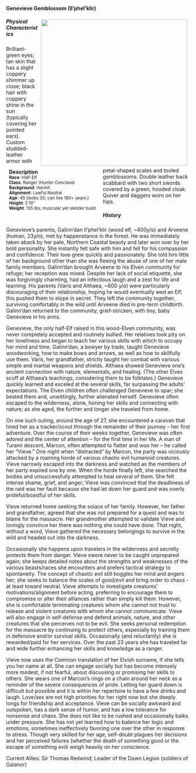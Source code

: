 #### Genevieve Gemblossom (Il’phel’klir)

<div class="span3" style="float:right; padding: 4px 8px 4px 8px;">
    <img src="/static/images/Vieve%20image.jpg" height="auto" width="400px">
</div>

<div class="well" style="float:left; padding:4px 8px 4px 8px; margin-right:12px; margin-bottom: 0px">
    <strong>Description</strong><br>
    <small>
        <strong>Race</strong>: Half-Elf<br>
        <strong>Class</strong>: Ranger (Hunter Conclave)<br>
        <strong>Background</strong>: Hermit<br>
        <strong>Alignment</strong>: Lawful Neutral<br>
        <strong>Age</strong>: 45 (looks 30; can live 180+ years.)<br>
        <strong>Height</strong>: 5’10”<br>
        <strong>Weight</strong>: 135 lbs; muscular yet slender build<br>
    </small>
</div>

<div>
    <h5>Physical Characteristics</h5>
    <p>
        Brilliant-green eyes; tan skin that has a slight coppery shimmer up close; black hair with coppery shine in the sun (typically covering her pointed ears). Custom studded-leather armor with petal-shaped scales and tooled gemblossoms.  Double leather back scabbard with two short swords covered by a green, hooded cloak.  Quiver and daggers worn on her hips.
    </p>
</div>

<div>
    <h5>History</h5>
    <p>
        Genevieve’s parents, Galinn’dan Il’phel’klir (wood elf, ~400y/o) and Arveene (human, 23y/o), met by happenstance in the forest.  He was immediately taken aback by her pale, Northern Coastal beauty and later won over by her bold personality.  She instantly felt safe with him and fell for his compassion and confidence.  Their love grew quickly and passionately.  She told him little of her background other than she was fleeing the abuse of one of her male family members.  Galinn’dan brought Arveene to his Elven community for refuge; her reception was mixed.  Despite her lack of social etiquette, she was forgivingly charming, had an infectious laugh and a zest for life and learning.  His parents (Varis and Althaea, ~600 y/o) were particularly discouraging of their relationship, hoping he would eventually wed an Elf; this pushed them to elope in secret.  They left the community together, surviving comfortably in the wild until Arveene died in pre-term childbirth.  Galinn’dan returned to the community, grief-stricken, with tiny, baby Genevieve in his arms.
    </p>
    <p>
        Genevieve, the only half-Elf raised in this wood-Elven community, was never completely accepted and routinely bullied.  Her relatives took pity on her loneliness and began to teach her various skills with which to occupy her mind and time.  Galinn’dan, a bowyer by trade, taught Genevieve woodworking, how to make bows and arrows, as well as how to skillfully use them.  Varis, her grandfather, strictly taught her combat with various simple and martial weapons and shields.  Althaea showed Genevieve one’s ancient connection with nature, elementals, and healing.  (The other Elves scoff at Althaea’s teachings, considering them to be folktales.)  Genevieve quickly learned and exceled at the several skills, far surpassing the adults’ expectations.  The Elven children often challenged Genevieve to spar; she bested them and, unwittingly, further alienated herself.  Genevieve often escaped to the wilderness, alone, honing her skills and connecting with nature; as she aged, the further and longer she traveled from home.  
    </p>
    <p>
        On one such outing, around the age of 27, she encountered a caravan that hired her as a tracker/scout through the remainder of their journey – her first adventure.  Over the course of their weeks together, Genevieve was often adored and the center of attention – for the first time in her life.  A man of Turami descent, Marcon, often attempted to flatter and woo her – he called her “Vieve.”  One night when “distracted” by Marcon, the party was viciously attacked by a roaming horde of various chaotic evil humanoid creatures.  Vieve narrowly escaped into the darkness and watched as the members of her party expired one by one.  When the horde finally left, she searched the bodies and unsuccessfully attempted to heal several of them.  She felt intense shame, grief, and anger; Vieve was convinced that the deadliness of the raid was her fault because she had let down her guard and was overly prideful/boastful of her skills.  
    </p>
    <p>
        Vieve returned home seeking the solace of her family.  However, her father and grandfather, agreed that she was not prepared for a quest and was to blame for the massacre.  Her grandmother attempted to validate Vieve and lovingly convince her there was nothing she could have done.  That night, without a word, Vieve gathered the necessary belongings to survive in the wild and headed out into the darkness.  
    </p>
    <p>
        Occasionally she happens upon travelers in the wilderness and secretly protects them from danger.  Vieve swore never to be caught unprepared again; she keeps detailed notes about the strengths and weaknesses of the various beasts/races she encounters and prefers tactical strategy to spontaneity.  The concept of chaotic evil still boggles her mind and angers her; she seeks to balance the scales of good/evil and bring order to chaos - at least toward neutral.  Vieve attempts to investigate creatures’ motivations/alignment before acting, preferring to encourage them to compromise or alter their alliances rather than simply kill them.  However, she is comfortable terminating creatures whom she cannot not trust to release and violent creatures with whom she cannot communicate.  Vieve will also engage in self-defense and defend animals, nature, and other creatures that she perceives not to be evil.  She seeks personal redemption for the massacre by continuing to protect others, especially by training them in defensive and/or survival skills. Occasionally (and reluctantly) she is rewarded/paid for her services.  Over the past 23 years she has traveled far and wide further enhancing her skills and knowledge as a ranger.  
    </p>
    <p>
        Vieve now uses the Common translation of her Elvish surname, if she tells you her name at all.  She can engage socially but has become intensely more modest, if not fearful, about discussing or promising her skills to others.  She wears one of Marcon’s rings on a chain around her neck as a reminder of the severe consequences of pride.  Letting her guard down is difficult but possible and it is within her repertoire to have a few drinks and laugh.  Love/sex are not high priorities for her right now but she deeply longs for friendship and acceptance.  Vieve can be socially awkward and outspoken, has a dark sense of humor, and has a low tolerance for nonsense and chaos.  She does not like to be rushed and occasionally balks under pressure.  She has not yet learned how to balance her logic and emotions, sometimes ineffectively favoring one over the other in response to stress.  Though very skilled for her age, self-doubt plagues her decisions and her perceived failures (whether the death of something good or the escape of something evil) weigh heavily on her conscience.
    </p>
</div>

Current Allies: Sir Thomas Redwind; Leader of the Dawn Legion (soldiers of Galanor)
